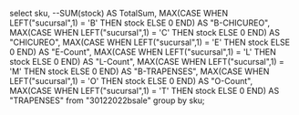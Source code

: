 select sku, --SUM(stock) AS TotalSum,
    MAX(CASE WHEN  LEFT("sucursal",1) = 'B' THEN stock ELSE 0 END) AS "B-CHICUREO",
    MAX(CASE WHEN  LEFT("sucursal",1) = 'C' THEN stock ELSE 0 END) AS "CHICUREO",
    MAX(CASE WHEN  LEFT("sucursal",1) = 'E' THEN stock ELSE 0 END) AS "E-Count",
    MAX(CASE WHEN  LEFT("sucursal",1) = 'L' THEN stock ELSE 0 END) AS "L-Count",
    MAX(CASE WHEN  LEFT("sucursal",1) = 'M' THEN stock ELSE 0 END) AS "B-TRAPENSES",
    MAX(CASE WHEN  LEFT("sucursal",1) = 'O' THEN stock ELSE 0 END) AS "O-Count",
    MAX(CASE WHEN  LEFT("sucursal",1) = 'T' THEN stock ELSE 0 END) AS "TRAPENSES"
from "30122022bsale"
group by sku;
